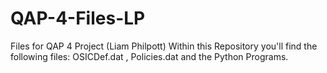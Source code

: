 # QAP-4-Files-LP
Files for QAP 4 Project (Liam Philpott)
Within this Repository you'll find the following files: OSICDef.dat , Policies.dat and the Python Programs.
